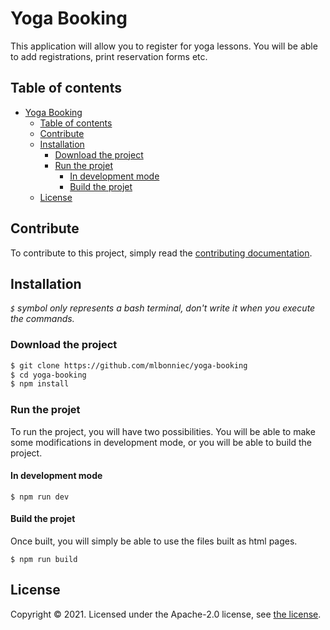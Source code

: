 # Yoga Booking
This application will allow you to register for yoga lessons. You will be able to add registrations, print reservation forms etc.

## Table of contents
- [Yoga Booking](#yoga-booking)
	- [Table of contents](#table-of-contents)
	- [Contribute](#contribute)
	- [Installation](#installation)
		- [Download the project](#download-the-project)
		- [Run the projet](#run-the-projet)
			- [In development mode](#in-development-mode)
			- [Build the projet](#build-the-projet)
	- [License](#license)

## Contribute
To contribute to this project, simply read the [contributing documentation](./CONTRIBUTE.md).

## Installation
*`$` symbol only represents a bash terminal, don't write it when you execute the commands.*

### Download the project
```bash
$ git clone https://github.com/mlbonniec/yoga-booking
$ cd yoga-booking
$ npm install
```

### Run the projet
To run the project, you will have two possibilities. You will be able to make some modifications in development mode, or you will be able to build the project.

#### In development mode
```
$ npm run dev
```

#### Build the projet
Once built, you will simply be able to use the files built as html pages.
```
$ npm run build
```

## License
Copyright © 2021. Licensed under the Apache-2.0 license, see [the license](./LICENSE).
